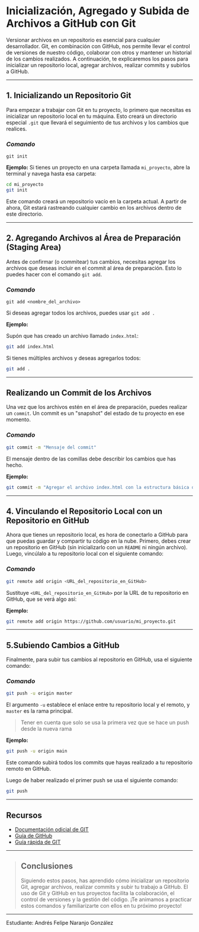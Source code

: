# Inicialización, Agregado y Subida de Archivos a GitHub con Git

Versionar archivos en un repositorio es esencial para cualquier desarrollador. Git, en combinación con GitHub, nos permite llevar el control de versiones de nuestro código, colaborar con otros y mantener un historial de los cambios realizados. A continuación, te explicaremos los pasos para inicializar un repositorio local, agregar archivos, realizar commits y subirlos a GitHub.

---

## 1. Inicializando un Repositorio Git

Para empezar a trabajar con Git en tu proyecto, lo primero que necesitas es inicializar un repositorio local en tu máquina. Esto creará un directorio especial `.git` que llevará el seguimiento de tus archivos y los cambios que realices.

### _Comando_

````
git init
````

**Ejemplo:**
Si tienes un proyecto en una carpeta llamada `mi_proyecto`, abre la terminal y navega hasta esa carpeta:

```bash
cd mi_proyecto
git init
```
Este comando creará un repositorio vacío en la carpeta actual. A partir de ahora, Git estará rastreando cualquier cambio en los archivos dentro de este directorio.

---

## 2. Agregando Archivos al Área de Preparación (Staging Area)

Antes de confirmar (o commitear) tus cambios, necesitas agregar los archivos que deseas incluir en el commit al área de preparación. Esto lo puedes hacer con el comando `git add`.

### _Comando_

````
git add <nombre_del_archivo>
````
Si deseas agregar todos los archivos, puedes usar ``git add .``

**Ejemplo:**

Supón que has creado un archivo llamado ``index.html``:

````bash
git add index.html
````

Si tienes múltiples archivos y deseas agregarlos todos:

````bash
git add .
````
---
## Realizando un Commit de los Archivos

Una vez que los archivos estén en el área de preparación, puedes realizar un ``commit``. Un commit es un "snapshot" del estado de tu proyecto en ese momento.

### _Comando_
````bash
git commit -m "Mensaje del commit"
````
El mensaje dentro de las comillas debe describir los cambios que has hecho.

**Ejemplo:**
````bash
git commit -m "Agregar el archivo index.html con la estructura básica del proyecto"
````
---
## 4. Vinculando el Repositorio Local con un Repositorio en GitHub

Ahora que tienes un repositorio local, es hora de conectarlo a GitHub para que puedas guardar y compartir tu código en la nube. Primero, debes crear un repositorio en GitHub (sin inicializarlo con un ``README`` ni ningún archivo). Luego, vincúlalo a tu repositorio local con el siguiente comando:

### _Comando_
````bash
git remote add origin <URL_del_repositorio_en_GitHub>
````
Sustituye ``<URL_del_repositorio_en_GitHub>`` por la URL de tu repositorio en GitHub, que se verá algo así:

**Ejemplo:**
````bash
git remote add origin https://github.com/usuario/mi_proyecto.git
````
---
## 5.Subiendo Cambios a GitHub

Finalmente, para subir tus cambios al repositorio en GitHub, usa el siguiente comando:

### _Comando_

````bash
git push -u origin master
````

El argumento ``-u`` establece el enlace entre tu repositorio local y el remoto, y ``master`` es la rama principal.

>Tener en cuenta que solo se usa la primera vez que se hace un push desde la nueva rama

**Ejemplo:**

````bash
git push -u origin main
````

Este comando subirá todos los commits que hayas realizado a tu repositorio remoto en GitHub.

Luego de haber realizado el primer push se usa el siguiente comando:

````bash
git push 
````
---
## Recursos

- [Documentación odicial de GIT](https://git-scm.com/doc "Te redirige a el repositorio de información de GIT")
- [Guía de GitHub](https://docs.github.com/es "Te redirige a la documentación de GitHUb")
- [Guía rápida de GIT](https://www.youtube.com/watch?v=vlCXdvcgiE0 "Veras un video dondé te explican el uso de GIT en 15 minutos")
---
>## Conclusiones
>Siguiendo estos pasos, has aprendido cómo inicializar un repositorio Git, agregar archivos, realizar commits y subir tu trabajo a GitHub. El uso de Git y GitHub en tus proyectos facilita la colaboración, el control de versiones y la gestión del código. ¡Te animamos a practicar estos comandos y familiarizarte con ellos en tu próximo proyecto!

---

Estudiante: Andrés Felipe Naranjo González